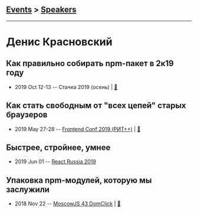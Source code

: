 ## [Events](../README.md) > [Speakers](../speakers.md)
---

# Денис Красновский

## Как правильно собирать npm-пакет в 2к19 году
- 2019 Oct 12-13 -- Стачка 2019 (осень)  | [:notebook:](https://nastachku.ru/images/companies/1/archives_presentation/inno_2019/frontend/Krasnovskiy.pdf)  
## Как стать свободным от &quot;всех цепей&quot; старых браузеров
- 2019 May 27-28 -- [Frontend Conf 2019 (РИТ++)](https://www.youtube.com/watch?v=JJV0ZN7hLYA)  | [:notebook:](https://www.dropbox.com/sh/kg71jju3yvj5jqw/AABmir6uRDhERFCqPyo4jsAda/FC.%20%D0%9C%D1%83%D0%BC%D0%B1%D0%B0%D0%B8/27.05/2.%D0%9A%D0%B0%D0%BA%20%D1%81%D1%82%D0%B0%D1%82%D1%8C%20%D1%81%D0%B2%D0%BE%D0%B1%D0%BE%D0%B4%D0%BD%D1%8B%D0%BC%20%D0%BE%D1%82%20%D0%B2%D1%81%D0%B5%D1%85%20%D1%86%D0%B5%D0%BF%D0%B5%D0%B9%20%D1%81%D1%82%D0%B0%D1%80%D1%8B%D1%85%20%D0%B1%D1%80%D0%B0%D1%83%D0%B7%D0%B5%D1%80%D0%BE%D0%B2_%D0%94%D0%B5%D0%BD%D0%B8%D1%81%20%D0%9A%D1%80%D0%B0%D1%81%D0%BD%D0%BE%D0%B2%D1%81%D0%BA%D0%B8%D0%B9_%D0%B2%D0%B5%D1%80.4.pdf?dl=0)  
## Быстрее, стройнее, умнее
- 2019 Jun 01 -- [React Russia 2019](https://www.youtube.com/watch?v=qiZ93lZ_Zug&list=PLxa0i_ba1uugnX3ZKdzxgtnWdpMuePZh6&index=7&t=0s)    
## Упаковка npm-модулей, которую мы заслужили
- 2018 Nov 22 -- [MoscowJS 43 DomClick](https://youtu.be/vhHrHdtv7Po?t=746)  | [:notebook:](https://cloud.mail.ru/public/8LrE/S8jznv3ZE)  
